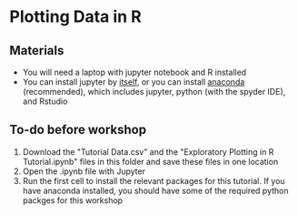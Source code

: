 # Plotting Data in R

## Materials
* You will need a laptop with jupyter notebook and R installed
* You can install jupyter by [itself](https://jupyter.org/install), or you can install [anaconda](https://www.anaconda.com/distribution/) (recommended), which includes jupyter, python (with the spyder IDE), and Rstudio

## To-do before workshop
1. Download the "Tutorial Data.csv" and the "Exploratory Plotting in R Tutorial.ipynb" files in this folder and save these files in one location
2. Open the .ipynb file with Jupyter
3. Run the first cell to install the relevant packages for this tutorial. If you have anaconda installed, you should have some of the required python packges for this workshop


